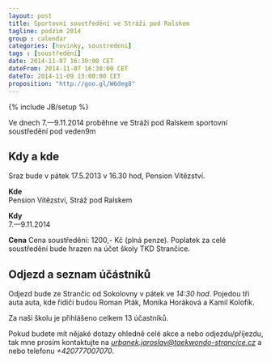```yaml
---
layout: post
title: Sportovní soustředění ve Stráži pod Ralskem
tagline: podzim 2014
group : calendar
categories: [novinky, soustredeni]
tags : [soustředění]
date: 2014-11-07 16:30:00 CET
dateFrom: 2014-11-07 16:30:00 CET
dateTo: 2014-11-09 13:00:00 CET
proposition: "http://goo.gl/W6deg8"
---
```

{% include JB/setup %}

Ve dnech 7.&mdash;9.11.2014 proběhne ve Stráži pod Ralskem sportovní soustředění pod veden9m

## Kdy a kde

Sraz bude v pátek 17.5.2013 v 16.30 hod, Pension Vítězství.

**Kde**  
Pension Vítězství, Stráž pod Ralskem

**Kdy**  
7.&mdash;9.11.2014

**Cena** 
Cena soustředění: 1200,- Kč (plná penze). Poplatek za celé soustředění bude hrazen na účet školy TKD Strančice.

## Odjezd a seznam účástníků

Odjezd bude ze Strančic od Sokolovny v pátek ve *14:30 hod*. Pojedou tři auta auta, kde řidiči budou Roman Pták, Monika Horáková a Kamil Kolofík.

Za naši školu je přihlášeno celkem 13 účastníků.

Pokud budete mít nějaké dotazy ohledně celé akce a nebo odjezdu/příjezdu, tak mne prosím kontaktujte na *urbanek.jaroslav@taekwondo-strancice.cz* a nebo telefonu *+420777007070*.
